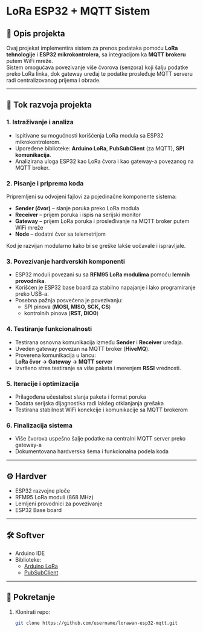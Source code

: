 # LoRa ESP32 + MQTT Sistem

## 📌 Opis projekta
Ovaj projekat implementira sistem za prenos podataka pomoću **LoRa tehnologije** i **ESP32 mikrokontrolera**, sa integracijom ka **MQTT brokeru** putem WiFi mreže.  
Sistem omogućava povezivanje više čvorova (senzora) koji šalju podatke preko LoRa linka, dok gateway uređaj te podatke prosleđuje MQTT serveru radi centralizovanog prijema i obrade.  

---

## 🔹 Tok razvoja projekta

### 1. Istraživanje i analiza
- Ispitivane su mogućnosti korišćenja LoRa modula sa ESP32 mikrokontrolerom.  
- Upoređene biblioteke: **Arduino LoRa**, **PubSubClient** (za MQTT), **SPI komunikacija**.  
- Analizirana uloga ESP32 kao LoRa čvora i kao gateway-a povezanog na MQTT broker.  

### 2. Pisanje i priprema koda
Pripremljeni su odvojeni fajlovi za pojedinačne komponente sistema:
- **Sender (čvor)** – slanje poruka preko LoRa modula  
- **Receiver** – prijem poruka i ispis na serijski monitor  
- **Gateway** – prijem LoRa poruka i prosleđivanje na MQTT broker putem WiFi mreže  
- **Node** – dodatni čvor sa telemetrijom  

Kod je razvijan modularno kako bi se greške lakše uočavale i ispravljale.  

### 3. Povezivanje hardverskih komponenti
- ESP32 moduli povezani su sa **RFM95 LoRa modulima** pomoću **lemnih provodnika**.  
- Korišćen je ESP32 base board za stabilno napajanje i lako programiranje preko USB-a.  
- Posebna pažnja posvećena je povezivanju:
  - SPI pinova (**MOSI, MISO, SCK, CS**)  
  - kontrolnih pinova (**RST, DIO0**)  

### 4. Testiranje funkcionalnosti
- Testirana osnovna komunikacija između **Sender** i **Receiver** uređaja.  
- Uveden gateway povezan na MQTT broker (**HiveMQ**).  
- Proverena komunikacija u lancu:  
  **LoRa čvor → Gateway → MQTT server**  
- Izvršeno stres testiranje sa više paketa i merenjem **RSSI** vrednosti.  

### 5. Iteracije i optimizacija
- Prilagođena učestalost slanja paketa i format poruka  
- Dodata serijska dijagnostika radi lakšeg otklanjanja grešaka  
- Testirana stabilnost WiFi konekcije i komunikacije sa MQTT brokerom  

### 6. Finalizacija sistema
- Više čvorova uspešno šalje podatke na centralni MQTT server preko gateway-a  
- Dokumentovana hardverska šema i funkcionalna podela koda  

---

## ⚙️ Hardver
- ESP32 razvojne ploče  
- RFM95 LoRa moduli (868 MHz)  
- Lemljeni provodnici za povezivanje  
- ESP32 Base board  

---

## 🛠️ Softver
- Arduino IDE  
- Biblioteke:
  - [Arduino LoRa](https://github.com/sandeepmistry/arduino-LoRa)  
  - [PubSubClient](https://pubsubclient.knolleary.net/)  

---

## 🚀 Pokretanje
1. Klonirati repo:  
   ```bash
   git clone https://github.com/username/lorawan-esp32-mqtt.git
